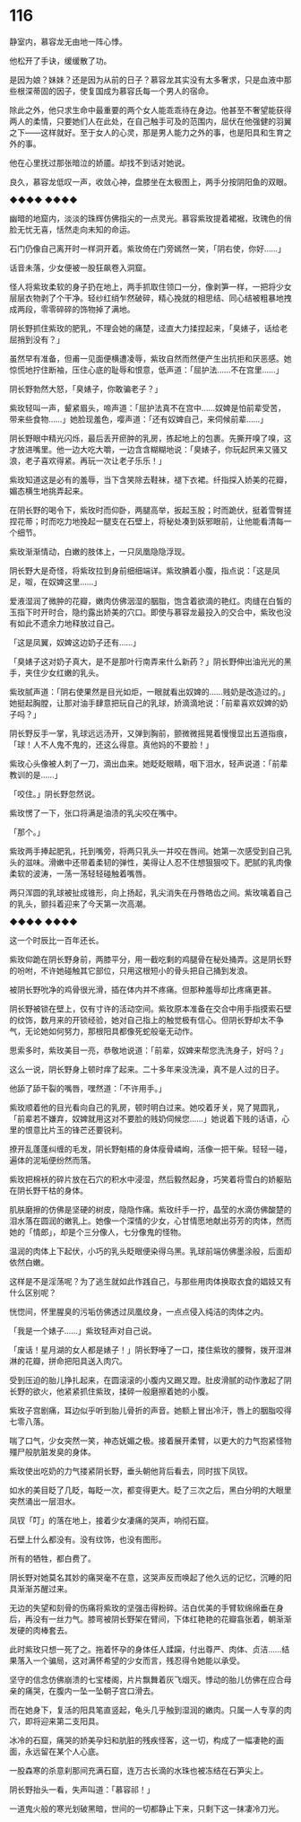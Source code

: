 # 116

静室内，慕容龙无由地一阵心悸。

他松开了手诀，缓缓散了功。

是因为娘？妹妹？还是因为从前的日子？慕容龙其实没有太多奢求，只是血液中那些根深蒂固的因子，使复国成为慕容氏每一个男人的宿命。

除此之外，他只求生命中最重要的两个女人能乖乖待在身边。他甚至不奢望能获得两人的柔情，只要她们人在此处，在自己触手可及的范围内，屈伏在他强健的羽翼之下——这样就好。至于女人的心灵，那是男人能力之外的事，也是阳具和生育之外的事。

他在心里抚过那张暗泣的娇靥。却找不到话对她说。

良久，慕容龙低叹一声，收敛心神，盘膝坐在太极图上，两手分按阴阳鱼的双眼。

◆◆◆◆ ◆◆◆◆

幽暗的地窟内，淡淡的珠辉仿佛指尖的一点灵光。慕容紫玫提着裙裾，玫瑰色的俏脸无忧无喜，恬然走向未知的命运。

石门仍像自己离开时一样洞开着。紫玫倚在门旁嫣然一笑，「阴右使，你好……」

话音未落，少女便被一股狂飙卷入洞窟。

怪人将紫玫柔软的身子扔在地上，两手抓取住领口一分，像剥笋一样，一把将少女层层衣物剥了个干净。轻纱红绡乍然破碎，精心挽就的相思结、同心结被粗暴地拽成两段，零零碎碎的饰物掉了满地。

阴长野抓住紫玫的肥乳，不理会她的痛楚，迳直大力揉捏起来，「臭婊子，话给老屈捎到没有？」

虽然早有准备，但甫一见面便横遭凌辱，紫玫自然而然便产生出抗拒和厌恶感。她惊慌地拧住断袖，压住心底的耻辱和恨意，低声道：「屈护法……不在宫里……」

阴长野勃然大怒，「臭婊子，你敢骗老子？」

紫玫轻叫一声，颦紧眉头，啼声道：「屈护法真不在宫中……奴婢是怕前辈受苦，带来些食物……」她脸现羞色，嘤声道：「还有奴婢自己，来伺候前辈……」

阴长野眼中精光闪烁，最后丢开瘀肿的乳房，拣起地上的包裹。先撕开嗅了嗅，这才放进嘴里。他一边大吃大嚼，一边含含糊糊地说：「臭婊子，你玩起屄来又骚又浪，老子喜欢得紧。再玩一次让老子乐乐！」

紫玫知道这是必有的羞辱，当下含笑除去鞋袜，褪下衣裙。纤指探入娇美的花瓣，媚态横生地挑弄起来。

在阴长野的喝令下，紫玫时而仰卧，两腿高举，扳起玉股；时而跪伏，挺着雪臀搓捏花蒂；时而吃力地挽起一腿支在石壁上，将秘处凑到妖邪眼前，让他能看清每一个细节。

紫玫渐渐情动，白嫩的肢体上，一只凤凰隐隐浮现。

阴长野大是奇怪，将紫玫拉到身前细细端详。紫玫腆着小腹，指点说：「这是凤足，呶，在奴婢这里……」

爱液湿润了微肿的花瓣，嫩肉仿佛洇湿的胭脂，饱含着欲滴的艳红。肉缝在白皙的玉指下时开时合，隐约露出娇美的穴口。即使与慕容龙最投入的交合中，紫玫也没有如此不遗余力地释放过自己。

「这是凤翼，奴婢这边奶子还有……」

「臭婊子这对奶子真大，是不是那叶行南弄来什么新药？」阴长野伸出油光光的黑手，夹住少女红嫩的乳头。

紫玫腻声道：「阴右使果然是目光如炬，一眼就看出奴婢的……贱奶是改造过的。」她挺起胸膛，让那对油手肆意把玩自己的乳球，娇滴滴地说：「前辈喜欢奴婢的奶子吗？」

阴长野反手一掌，乳球远远汤开，又弹到胸前，颤微微摇晃着慢慢显出五道指痕，「球！人不人鬼不鬼的，还这么得意。真他妈的不要脸！」

紫玫心头像被人刺了一刀，滴出血来。她眨眨眼睛，咽下泪水，轻声说道：「前辈教训的是……」

「咬住。」阴长野忽然说。

紫玫愣了一下，张口将满是油渍的乳尖咬在嘴中。

「那个。」

紫玫两手捧起肥乳，托到嘴旁，将两只乳头一并咬在唇间。她第一次感受到自己乳头的滋味。滑嫩中还带着柔韧的弹性，美得让人忍不住想狠狠咬下。肥腻的乳肉像柔软的波涛，一荡一荡轻轻碰触着嘴唇。

两只浑圆的乳球被扯成锥形，向上扬起，乳尖消失在丹唇皓齿之间。紫玫噙着自己的乳头，颤抖着迎来了今天第一次高潮。

◆◆◆◆ ◆◆◆◆

这一个时辰比一百年还长。

紫玫仰跪在阴长野身前，两膝平分，用一截吃剩的鸡腿骨在秘处捅弄。这是阴长野的吩咐，不许她碰触其它部位，只用这根短小的骨头把自己捅到发浪。

被阴长野吮净的鸡骨很光滑，插在体内并不疼痛。但那种羞辱却比疼痛更甚。

阴长野被锁在壁上，仅有寸许的活动空间。紫玫原本准备在交合中用手指摸索石壁的纹饰，数月来的开锁经验，她对自己指上的触觉极有信心。但阴长野却太不争气，无论她如何努力，那根阳具都像死蛇般毫无动作。

思索多时，紫玫美目一亮，恭敬地说道：「前辈，奴婢来帮您洗洗身子，好吗？」

这么一说，阴长野身上顿时痒了起来。二十多年来没洗澡，真不是人过的日子。

他舔了舔干裂的嘴唇，嘿然道：「不许用手。」

紫玫顺着他的目光看向自己的乳房，顿时明白过来。她咬着牙关，晃了晃圆乳，「前辈若不嫌弃，奴婢就用这对不要脸的贱奶伺候您……」她说着下贱的话语，心里的恨意比片玉的锋芒还要锐利。

撩开乱蓬蓬纠缠的毛发，阴长野魁梧的身体瘦骨嶙峋，活像一把干柴。轻轻一碰，遍体的泥垢便纷然而落。

紫玫把棉袄的碎片放在石穴的积水中浸湿，然后毅然起身，巧笑着将雪白的娇躯贴在阴长野干枯的身体。

肌肤磨擦的仿佛是坚硬的树皮，隐隐作痛。紫玫纤手一拧，晶莹的水滴仿佛酸楚的泪水落在圆润的嫩乳上。她像一个深情的少女，心甘情愿地献出芬芳的肉体，然而她的「情郎」，却是个三分像人，七分像鬼的怪物。

温润的肉体上下起伏，小巧的乳头眨眼便染得乌黑。乳球前端仿佛墨涂般，后面却依然白嫩。

这样是不是淫荡呢？为了逃生就如此作践自己，与那些用肉体换取衣食的娼妓又有什么区别呢？

恍惚间，怀里腥臭的污垢仿佛透过凤凰纹身，一点点侵入纯洁的肉体之内。

「我是一个婊子……」紫玫轻声对自己说。

「废话！星月湖的女人都是婊子！」阴长野唾了一口，搂住紫玫的腰臀，拨开湿淋淋的花瓣，拼命把阳具送入肉穴。

受到压迫的胎儿挣扎起来，在圆滚滚的小腹内又踢又蹬。肚皮滑腻的动作激起了阴长野的欲火，他紧紧抓住紫玫，揉碎一般磨擦着她的小腹。

紫玫子宫剧痛，耳边似乎听到胎儿骨折的声音。她额上冒出冷汗，唇上的胭脂咬得七零八落。

喘了口气，少女突然一笑，神态妩媚之极。接着展开柔臂，以更大的力气抱紧怪物殭尸般肮脏发臭的身体。

紫玫使出吃奶的力气搂紧阴长野，垂头朝他背后看去，同时拔下凤钗。

如水的美目眨了几眨，每眨一次，都变得更大。眨了三次之后，黑白分明的大眼里突然涌出一层泪水。

凤钗「叮」的落在地上，接着少女凄痛的哭声，响彻石窟。

石壁上什么都没有。没有纹饰，也没有图形。

所有的牺牲，都白费了。

阴长野对她莫名其妙的痛哭毫不在意，这哭声反而唤起了他久远的记忆，沉睡的阳具渐渐苏醒过来。

无边的失望和刻骨的伤痛将紫玫的坚强击得粉碎。洁白优美的手臂软绵绵垂在身后，再没有一丝力气。膝弯被阴长野架在臂间，下体红艳艳的花瓣翕张着，朝渐渐发硬的肉棒套去。

此时紫玫只想一死了之。拖着怀孕的身体任人蹂躏，付出尊严、肉体、贞洁……结果落入一个骗局，这对满怀希望的少女而言，残忍得令她能以承受。

坚守的信念仿佛崩溃的七宝楼阁，片片飘舞着灰飞烟灭。悸动的胎儿仿佛在应合母亲的痛哭，在腹内一坠一坠朝子宫口滑去。

而在她身下，复活的阳具笔直竖起，龟头几乎触到湿润的嫩肉。只属一人专享的肉穴，即将迎来第二支阳具。

冰冷的石窟，痛哭的娇美孕妇和肮脏的残疾怪客，这一切，构成了一幅凄艳的画面，永远留在某个人心底。

一股森寒的杀意刹那间充满石窟，连万古长滴的水珠也被冻结在石笋尖上。

阴长野抬头一看，失声叫道：「慕容祁！」

一道鬼火般的寒光划破黑暗，世间的一切都静止下来，只剩下这一抹凄冷刀光。


